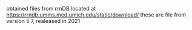 obtained files from rrnDB located at https://rrndb.umms.med.umich.edu/static/download/
these are file from version 5.7, realeased in 2021

